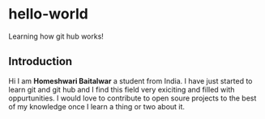 # hello-world
Learning how git hub works!

## Introduction
 Hi I am **Homeshwari Baitalwar** a student from India. I have just started to learn git and git hub and I find this field very exiciting and filled with oppurtunities. I would love to contribute to open soure projects to the best of my knowledge once I learn a thing or two about it.
